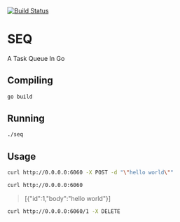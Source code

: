 [![Build Status](https://travis-ci.org/roundpartner/seq.svg?branch=master)](https://travis-ci.org/roundpartner/seq)

# SEQ
A Task Queue In Go
## Compiling
```bash
go build
```

## Running
```bash
./seq
```

## Usage

```bash
curl http://0.0.0.0:6060 -X POST -d "\"hello world\""
```

```bash
curl http://0.0.0.0:6060
```

> [{"id":1,"body":"hello world"}]

```bash
curl http://0.0.0.0:6060/1 -X DELETE
```
